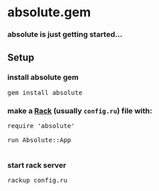 absolute.gem
============

### absolute is just getting started...


Setup
-----

### install absolute gem

<pre>gem install absolute</pre>

### make a [Rack](http://rack.github.com/) (usually `config.ru`) file with:

<pre>
require 'absolute'

run Absolute::App

</pre>

### start rack server

<pre>rackup config.ru

